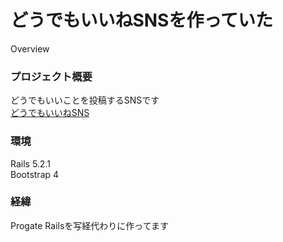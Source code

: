 どうでもいいねSNSを作っていた
====
Overview

### プロジェクト概要  

どうでもいいことを投稿するSNSです  
[どうでもいいねSNS](https://dodemo-fav.herokuapp.com/)  

### 環境

Rails 5.2.1  
Bootstrap 4  

### 経緯

Progate Railsを写経代わりに作ってます
